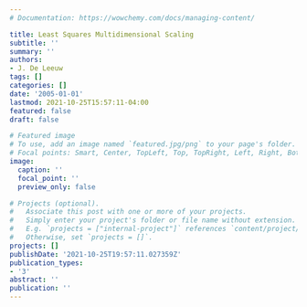 ```yaml
---
# Documentation: https://wowchemy.com/docs/managing-content/

title: Least Squares Multidimensional Scaling
subtitle: ''
summary: ''
authors:
- J. De Leeuw
tags: []
categories: []
date: '2005-01-01'
lastmod: 2021-10-25T15:57:11-04:00
featured: false
draft: false

# Featured image
# To use, add an image named `featured.jpg/png` to your page's folder.
# Focal points: Smart, Center, TopLeft, Top, TopRight, Left, Right, BottomLeft, Bottom, BottomRight.
image:
  caption: ''
  focal_point: ''
  preview_only: false

# Projects (optional).
#   Associate this post with one or more of your projects.
#   Simply enter your project's folder or file name without extension.
#   E.g. `projects = ["internal-project"]` references `content/project/deep-learning/index.md`.
#   Otherwise, set `projects = []`.
projects: []
publishDate: '2021-10-25T19:57:11.027359Z'
publication_types:
- '3'
abstract: ''
publication: ''
---
```

